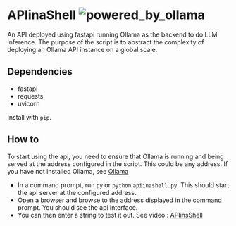 # APIinaShell ![powered_by_ollama](https://github.com/perpendicularai/APIinaShell/assets/146530480/17f63654-3a1c-4188-8721-62de611725bf)

An API deployed using fastapi running Ollama as the backend to do LLM inference. The purpose of the script is to abstract the complexity of deploying an Ollama API instance on a global scale.

## Dependencies
- fastapi
- requests
- uvicorn

Install with `pip`.

## How to
To start using the api, you need to ensure that Ollama is running and being served at the address configured in the script. This could be any address. If you have not installed Ollama, see [Ollama](https://ollama.com)
- In a command prompt, run `py` or `python` `apiinashell.py`.
This should start the api server at the configured address.
- Open a browser and browse to the address displayed in the command prompt. You should see the api interface.
- You can then enter a string to test it out. See video :
[APIinsShell](https://github.com/perpendicularai/APIinaShell/assets/146530480/87491a67-4691-4574-90ae-ed55d4126b58)

